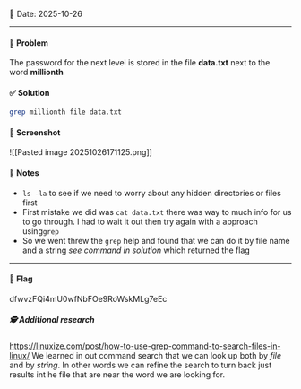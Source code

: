 📅 Date: 2025-10-26

---

#### 🧩 Problem
The password for the next level is stored in the file **data.txt** next to the word **millionth**

#### ✅ Solution
```bash
grep millionth file data.txt 
```

#### 📸 Screenshot
![[Pasted image 20251026171125.png]]
#### 📝 Notes
- `ls -la` to see if we need to worry about any hidden directories or files first
- First mistake we did was `cat data.txt` there was way to much info for us to go through. I had to wait it out then try again with a approach using`grep`
- So we went threw the `grep` help and found that we can do it by file name and a string *see command in solution* which returned the flag

---
#### 🔐 Flag
dfwvzFQi4mU0wfNbFOe9RoWskMLg7eEc

#####  🕵️ Additional research  
https://linuxize.com/post/how-to-use-grep-command-to-search-files-in-linux/
We learned in out command search that we can look up both by *file* and by *string*. In other words we can refine the search to turn back just results int he file that are near the word we are looking for.

